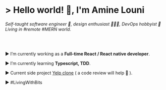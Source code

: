 <h1 align="left">> Hello world! 👋, I'm Amine Louni</h1>
<h6 align="left">Self-taught software engineer 🥑, design enthusiast 👨🏽‍🎨, DevOps hobbyist 🐳 Living in #remote #MERN world.</h6>
<br/>



 

▶ I’m currently working  as a **Full-time React / React native developer**.

▶ I’m currently learning **Typescript, TDD**.

▶ Current side project [Yelp clone](https://github.com/amine-louni/yelp-clone-api) ( a code review will help 🚀 ).

▶ #LivingWithBits
